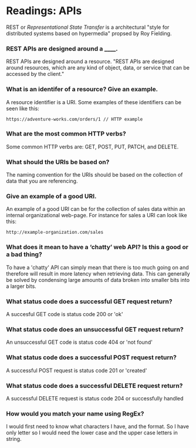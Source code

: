 # Readings: APIs


REST or *Representational State Transfer* is a architectural "style for distributed systems based on hypermedia" propsed by Roy Fielding. 

### REST APIs are designed around a ____. 

REST APIs are designed around a resource. "REST APIs are designed around resources, which are any kind of object, data, or service that can be accessed by the client." 

### What is an identifer of a resource? Give an example. 

A resource identifier is a URI. Some examples of these identifiers can be seen like this: 

```https://adventure-works.com/orders/1 // HTTP example ```
            

### What are the most common HTTP verbs? 

Some common HTTP verbs are: GET, POST, PUT, PATCH, and DELETE. 

### What should the URIs be based on? 

The naming convention for the URIs should be based on the collection of data that you are referencing. 

### Give an example of a good URI. 

An example of a good URI can be for the collection of sales data within an internal organizational web-page. For instance for sales a URI can look like this:

```http://example-organization.com/sales ```

### What does it mean to have a ‘chatty’ web API? Is this a good or a bad thing? 

To have a 'chatty' API can simply mean that there is too much going on and therefore will result in more latency when retrieving data. This can generally be solved by condensing large amounts of data broken into smaller bits into a larger bits. 

### What status code does a successful GET request return? 

A succesful GET code is status code 200 or 'ok' 

### What status code does an unsuccessful GET request return? 

An unsuccessful GET code is status code 404 or 'not found' 

### What status code does a successful POST request return? 

A successful POST request is status code 201 or 'created' 

### What status code does a successful DELETE request return? 

A successful DELETE request is status code 204 or successfully handled


### How would you match your name using RegEx?

I would first need to know what characters I have, and the format. So I have only letter so I would need the lower case and the upper case letters in string. 

